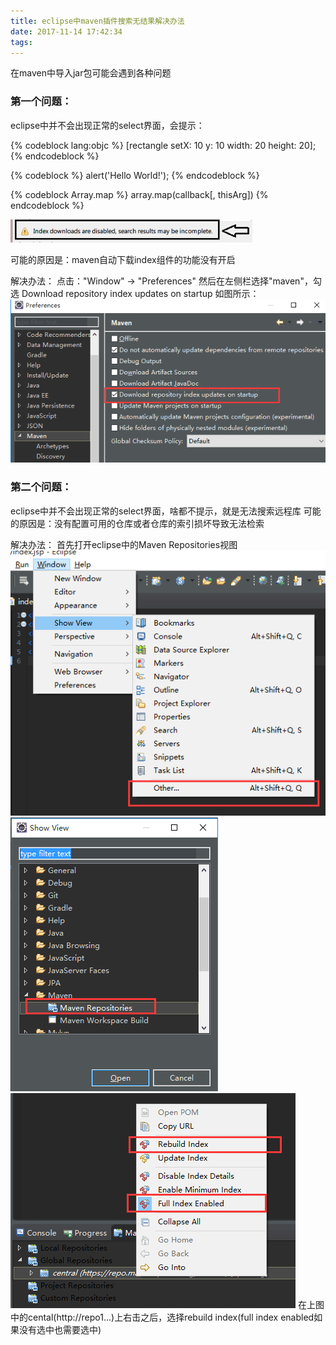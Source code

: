 ```yaml
---
title: eclipse中maven插件搜索无结果解决办法
date: 2017-11-14 17:42:34
tags:
---
```


在maven中导入jar包可能会遇到各种问题

### 第一个问题：
eclipse中并不会出现正常的select界面，会提示：

{% codeblock lang:objc %}
[rectangle setX: 10 y: 10 width: 20 height: 20];
{% endcodeblock %}

{% codeblock %}
alert('Hello World!');
{% endcodeblock %}

{% codeblock Array.map %}
array.map(callback[, thisArg])
{% endcodeblock %}

![](/images/eclipse中maven插件搜索无结果解决办法/1.png)

可能的原因是：maven自动下载index组件的功能没有开启

解决办法：
点击："Window" -> "Preferences" 然后在左侧栏选择"maven"，勾选 Download repository index updates on startup
如图所示：
![](/images/eclipse中maven插件搜索无结果解决办法/2.png)

### 第二个问题：
eclipse中并不会出现正常的select界面，啥都不提示，就是无法搜索远程库
可能的原因是：没有配置可用的仓库或者仓库的索引损坏导致无法检索

解决办法：
首先打开eclipse中的Maven Repositories视图
![](/images/eclipse中maven插件搜索无结果解决办法/3.png)
![](/images/eclipse中maven插件搜索无结果解决办法/4.png)
![](/images/eclipse中maven插件搜索无结果解决办法/5.png)
在上图中的cental(http://repo1...)上右击之后，选择rebuild index(full index enabled如果没有选中也需要选中)



